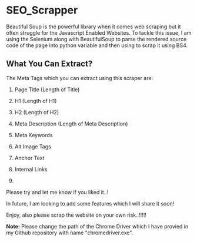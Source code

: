 # SEO_Scrapper  

Beautiful Soup is the powerful library when it comes web scraping but it often struggle for the Javascript Enabled Websites. To tackle this issue, I am using the Selenium along with BeautifulSoup to parse the rendered source code of the page into python variable and then using to scrap it using BS4.


## What You Can Extract? 

The Meta Tags which you can extract using this scraper are: 

1) Page Title (Length of Title) 

2) H1 (Length of H1)
 
3) H2 (Length of H2)

4) Meta Description (Length of Meta Description)

5) Meta Keywords

6) Alt Image Tags

7) Anchor Text

8) Internal Links  
9) 

Please try and let me know if you liked it..!

In future, I am looking to add some features which I will share it soon!

Enjoy, also please scrap the website on your own risk..!!!!!  

**Note:** Please change the path of the Chrome Driver which I have provied in my Github repository with name "chromedriver.exe".  
